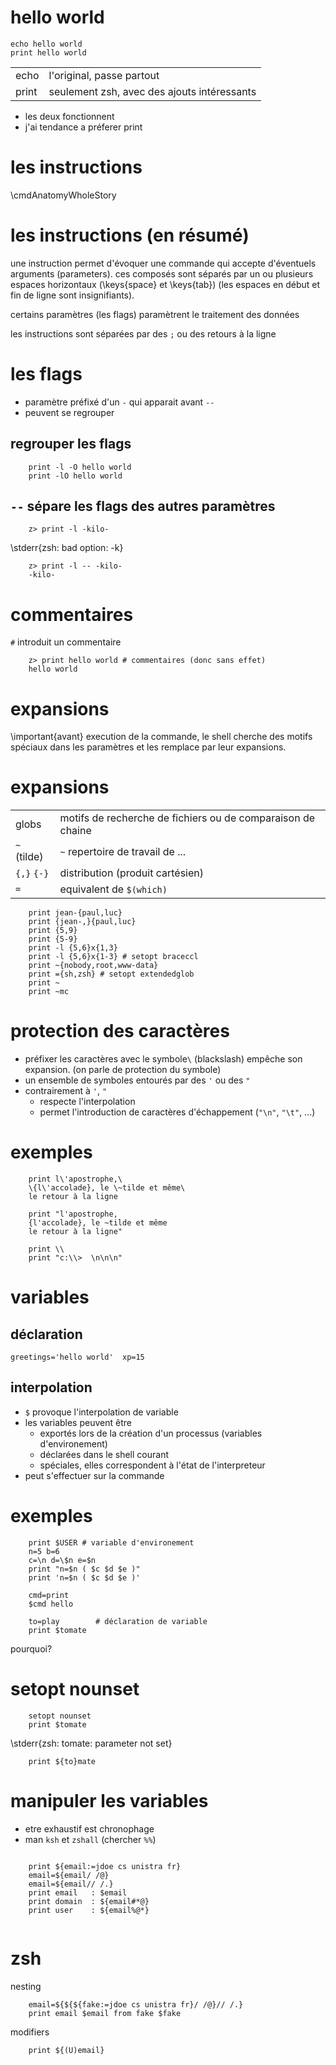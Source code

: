 # hello world

    echo hello world
    print hello world

|||
|:-|:-|
|echo |l'original, passe partout|
|print|seulement zsh, avec des ajouts intéressants|

* les deux fonctionnent
* j'ai tendance a préferer print

# les instructions

\cmdAnatomyWholeStory

# les instructions (en résumé)

une instruction permet d'évoquer une commande qui accepte d'éventuels 
arguments (parameters). ces composés sont séparés par un ou plusieurs espaces
horizontaux (\keys{space} et \keys{tab}) (les espaces en début et fin de ligne
sont insignifiants).

certains paramètres (les flags) paramètrent le traitement des données 

les instructions sont séparées par des `;` ou des retours à la ligne

# les flags

* paramètre préfixé d'un `-` qui apparait avant `--`
* peuvent se regrouper

## regrouper les flags

~~~{.zsh}
    print -l -O hello world
    print -lO hello world
~~~~

## `--` sépare les flags des autres paramètres

~~~{.zsh}
    z> print -l -kilo-
~~~~

\stderr{zsh: bad option: -k}

~~~{.zsh}
    z> print -l -- -kilo-
    -kilo-
~~~~

# commentaires

`#` introduit un commentaire

~~~{.zsh}
    z> print hello world # commentaires (donc sans effet)
    hello world
~~~~

# expansions

\important{avant} execution de la commande, le shell cherche des motifs
spéciaux dans les paramètres et les remplace par leur expansions.

# expansions

|||
|-|-|
| globs | motifs de recherche de fichiers ou de comparaison de chaine |
| `~` (tilde) | `~` repertoire de travail de ... |
| `{,}` `{-}` | distribution (produit cartésien) |
| `=`         | equivalent de `$(which)` |

~~~{.zsh}
    print jean-{paul,luc}
    print {jean-,}{paul,luc}
    print {5,9}
    print {5-9}
    print -l {5,6}x{1,3} 
    print -l {5,6}x{1-3} # setopt braceccl
    print ~{nobody,root,www-data}
    print ={sh,zsh} # setopt extendedglob
    print ~   
    print ~mc
~~~~

# protection des caractères

* préfixer les caractères avec le symbole`\` (blackslash)
  empêche son expansion. (on parle de protection du symbole)
* un ensemble de symboles entourés par des `'` ou des `"`
* contrairement à `'`, `"`
    * respecte l'interpolation
    * permet l'introduction de caractères d'échappement
      (`"\n"`, `"\t"`, ...)

# exemples

~~~{.zsh}
    print l\'apostrophe,\
    \{l\'accolade}, le \~tilde et même\
    le retour à la ligne

    print "l'apostrophe,
    {l'accolade}, le ~tilde et même
    le retour à la ligne"

    print \\ 
    print "c:\\>  \n\n\n"
~~~~

# variables 

## déclaration

    greetings='hello world'  xp=15

## interpolation

* `$` provoque l'interpolation de variable
* les variables peuvent être
  * exportés lors de la création d'un processus
    (variables d'environement)
  * déclarées dans le shell courant
  * spéciales, elles correspondent à l'état de l'interpreteur
* peut s'effectuer sur la commande 



# exemples

~~~{.zsh}
    print $USER # variable d'environement
    n=5 b=6
    c=\n d=\$n e=$n
    print "n=$n ( $c $d $e )"
    print 'n=$n ( $c $d $e )'

    cmd=print
    $cmd hello

    to=play        # déclaration de variable
    print $tomate

~~~~

pourquoi? 

# setopt nounset

~~~{.zsh}
    setopt nounset
    print $tomate
~~~

\stderr{zsh: tomate: parameter not set}

~~~{.zsh}
    print ${to}mate
~~~

# manipuler les variables

* etre exhaustif est chronophage
* man `ksh` et `zshall` (chercher `%%`)

~~~{.zsh}

    print ${email:=jdoe cs unistra fr}
    email=${email/ /@}
    email=${email// /.}
    print email   : $email
    print domain  : ${email#*@}
    print user    : ${email%@*} 


~~~~

# zsh

nesting

~~~{.zsh}
    email=${${${fake:=jdoe cs unistra fr}/ /@}// /.}
    print email $email from fake $fake 
~~~~

modifiers

~~~{.zsh}
    print ${(U)email}
~~~~

